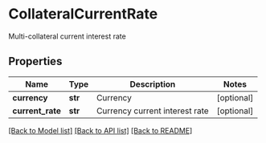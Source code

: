 # CollateralCurrentRate

Multi-collateral current interest rate
## Properties
Name | Type | Description | Notes
------------ | ------------- | ------------- | -------------
**currency** | **str** | Currency | [optional] 
**current_rate** | **str** | Currency current interest rate | [optional] 

[[Back to Model list]](../README.md#documentation-for-models) [[Back to API list]](../README.md#documentation-for-api-endpoints) [[Back to README]](../README.md)


